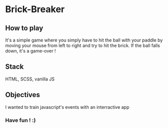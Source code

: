 # Brick-Breaker

## How to play

It's a simple game where you simply have to hit the ball with your paddle by moving your mouse from left to right and try to hit the brick.
If the ball falls down, it's a game-over !

## Stack

HTML, SCSS, vanilla JS

## Objectives

I wanted to train javascript's events with an interractive app

### Have fun ! :)
